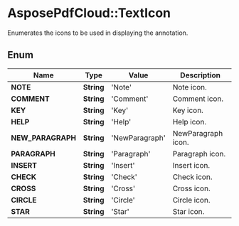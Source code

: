 ﻿# AsposePdfCloud::TextIcon
Enumerates the icons to be used in displaying the annotation.

## Enum
Name | Type | Value | Description
------------ | ------------- | ------------- | -------------
**NOTE** | **String** | 'Note' | Note icon.
**COMMENT** | **String** | 'Comment' | Comment icon.
**KEY** | **String** | 'Key' | Key icon.
**HELP** | **String** | 'Help' | Help icon.
**NEW_PARAGRAPH** | **String** | 'NewParagraph' | NewParagraph icon.
**PARAGRAPH** | **String** | 'Paragraph' | Paragraph icon.
**INSERT** | **String** | 'Insert' | Insert icon.
**CHECK** | **String** | 'Check' | Check icon.
**CROSS** | **String** | 'Cross' | Cross icon.
**CIRCLE** | **String** | 'Circle' | Circle icon.
**STAR** | **String** | 'Star' | Star icon.



